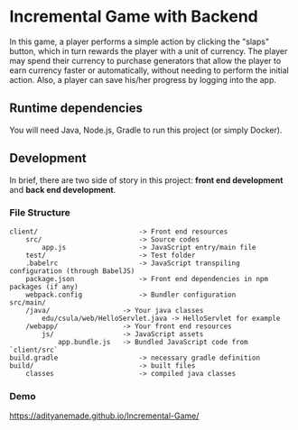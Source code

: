 # Incremental Game with Backend

In this game, a player performs a simple action by clicking the "slaps" button, which in turn rewards the player with a unit of currency. The player may spend their currency to purchase generators that allow the player to earn currency faster or automatically, without needing to perform the initial action. Also, a player can save his/her progress by logging into the app.

## Runtime dependencies

You will need Java, Node.js, Gradle to run this project (or simply Docker).

## Development

In brief, there are two side of story in this project: **front end development**
and **back end development**.

### File Structure

```
client/                         -> Front end resources
	src/                        -> Source codes
		app.js                  -> JavaScript entry/main file
	test/                       -> Test folder
	.babelrc                    -> JavaScript transpiling configuration (through BabelJS)
	package.json                -> Front end dependencies in npm packages (if any)
	webpack.config              -> Bundler configuration
src/main/
	/java/                  -> Your java classes
		edu/csula/web/HelloServlet.java -> HelloServlet for example
	/webapp/                -> Your front end resources
		js/                 -> JavaScript assets
			app.bundle.js   -> Bundled JavaScript code from `client/src`
build.gradle                    -> necessary gradle definition
build/                          -> built files
	classes                     -> compiled java classes
```

### Demo

https://adityanemade.github.io/Incremental-Game/
